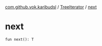 [com.github.vok.karibudsl](../index.md) / [TreeIterator](index.md) / [next](.)

# next

`fun next(): T`